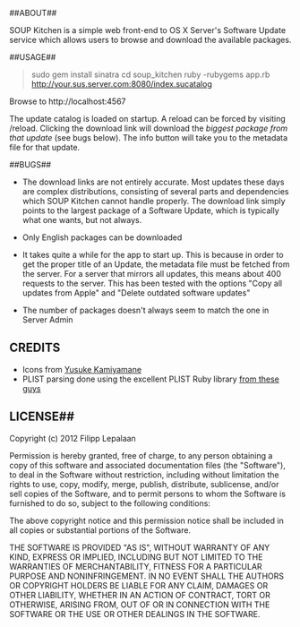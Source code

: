 ##ABOUT##

SOUP Kitchen is a simple web front-end to OS X Server's Software Update service which allows users to browse and download the available packages.


##USAGE##

> sudo gem install sinatra
> cd soup\_kitchen
> ruby -rubygems app.rb http://your.sus.server.com:8080/index.sucatalog

Browse to http://localhost:4567

The update catalog is loaded on startup. A reload can be forced by visiting /reload. Clicking the download link will download the *biggest package from that update* (see bugs below). The info button will take you to the metadata file for that update.


##BUGS##

- The download links are not entirely accurate. Most updates these days are complex distributions, consisting of several parts and dependencies which SOUP Kitchen cannot handle properly. The download link simply points to the largest package of a Software Update, which is typically what one wants, but not always.

- Only English packages can be downloaded

- It takes quite a while for the app to start up. This is because in order to get the proper title of an Update, the metadata file must be fetched from the server. For a server that mirrors all updates, this means about 400 requests to the server. This has been tested with the options "Copy all updates from Apple" and "Delete outdated software updates"

- The number of packages doesn't always seem to match the one in Server Admin


## CREDITS ##

- Icons from [Yusuke Kamiyamane](http://p.yusukekamiyamane.com/)
- PLIST parsing done using the excellent PLIST Ruby library [from these guys](http://plist.rubyforge.org/)


## LICENSE##

Copyright (c) 2012 Filipp Lepalaan

Permission is hereby granted, free of charge, to any person obtaining a copy of this software and associated documentation files (the "Software"), to deal in the Software without restriction, including without limitation the rights to use, copy, modify, merge, publish, distribute, sublicense, and/or sell copies of the Software, and to permit persons to whom the Software is furnished to do so, subject to the following conditions:

The above copyright notice and this permission notice shall be included in all copies or substantial portions of the Software.

THE SOFTWARE IS PROVIDED "AS IS", WITHOUT WARRANTY OF ANY KIND, EXPRESS OR IMPLIED, INCLUDING BUT NOT LIMITED TO THE WARRANTIES OF MERCHANTABILITY, FITNESS FOR A PARTICULAR PURPOSE AND NONINFRINGEMENT. IN NO EVENT SHALL THE AUTHORS OR COPYRIGHT HOLDERS BE LIABLE FOR ANY CLAIM, DAMAGES OR OTHER LIABILITY, WHETHER IN AN ACTION OF CONTRACT, TORT OR OTHERWISE, ARISING FROM, OUT OF OR IN CONNECTION WITH THE SOFTWARE OR THE USE OR OTHER DEALINGS IN THE SOFTWARE.
